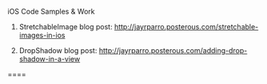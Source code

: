 iOS Code Samples & Work

1. StretchableImage blog post: <http://jayrparro.posterous.com/stretchable-images-in-ios>

2. DropShadow blog post: <http://jayrparro.posterous.com/adding-drop-shadow-in-a-view>

====